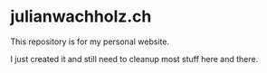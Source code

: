 julianwachholz.ch
=================

This repository is for my personal website.

I just created it and still need to cleanup most stuff here and there.
